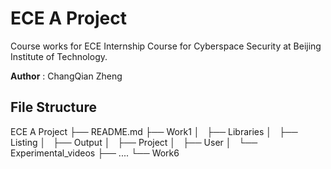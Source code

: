 # ECE A Project

Course works for ECE Internship Course for Cyberspace Security at Beijing Institute of Technology.

**Author** : ChangQian Zheng

## File Structure

ECE A Project
├── README.md
├── Work1
│   ├── Libraries
│   ├── Listing
│   ├── Output
│   ├── Project
│   ├── User
│   └── Experimental_videos
├── ....
└── Work6

